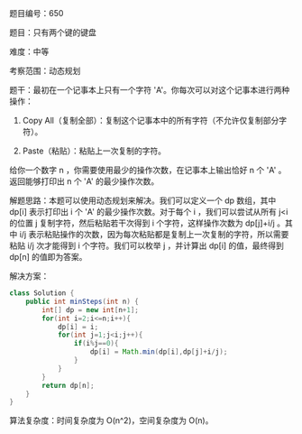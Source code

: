 题目编号：650

题目：只有两个键的键盘

难度：中等

考察范围：动态规划

题干：最初在一个记事本上只有一个字符 'A'。你每次可以对这个记事本进行两种操作：

1. Copy All（复制全部）：复制这个记事本中的所有字符（不允许仅复制部分字符）。

2. Paste（粘贴）：粘贴上一次复制的字符。

给你一个数字 n ，你需要使用最少的操作次数，在记事本上输出恰好 n 个 'A' 。返回能够打印出 n 个 'A' 的最少操作次数。

解题思路：本题可以使用动态规划来解决。我们可以定义一个 dp 数组，其中 dp[i] 表示打印出 i 个 'A' 的最少操作次数。对于每个 i ，我们可以尝试从所有 j<i 的位置 j 复制字符，然后粘贴若干次得到 i 个字符，这样操作次数为 dp[j]+i/j 。其中 i/j 表示粘贴操作的次数，因为每次粘贴都是复制上一次复制的字符，所以需要粘贴 i/j 次才能得到 i 个字符。我们可以枚举 j ，并计算出 dp[i] 的值，最终得到 dp[n] 的值即为答案。

解决方案：

```java
class Solution {
    public int minSteps(int n) {
        int[] dp = new int[n+1];
        for(int i=2;i<=n;i++){
            dp[i] = i;
            for(int j=1;j<i;j++){
                if(i%j==0){
                    dp[i] = Math.min(dp[i],dp[j]+i/j);
                }
            }
        }
        return dp[n];
    }
}
```

算法复杂度：时间复杂度为 O(n^2)，空间复杂度为 O(n)。